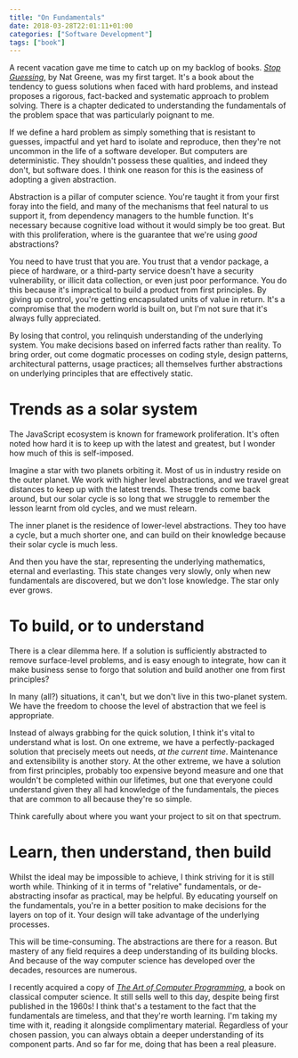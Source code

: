 ```yaml
---
title: "On Fundamentals"
date: 2018-03-28T22:01:11+01:00
categories: ["Software Development"]
tags: ["book"]
---
```


A recent vacation gave me time to catch up on my backlog of books. [_Stop
Guessing_](http://www.stopguessingbook.com/), by Nat Greene, was my first
target.  It's a book about the tendency to guess solutions when faced with hard
problems, and instead proposes a rigorous, fact-backed and systematic approach
to problem solving. There is a chapter dedicated to understanding the
fundamentals of the problem space that was particularly poignant to me.

If we define a hard problem as simply something that is resistant to guesses,
impactful and yet hard to isolate and reproduce, then they're not uncommon in
the life of a software developer. But computers are deterministic. They
shouldn't possess these qualities, and indeed they don't, but software does. I
think one reason for this is the easiness of adopting a given abstraction.

Abstraction is a pillar of computer science. You're taught it from your first
foray into the field, and many of the mechanisms that feel natural to us support
it, from dependency managers to the humble function. It's necessary because
cognitive load without it would simply be too great. But with this
proliferation, where is the guarantee that we're using _good_ abstractions?

You need to have trust that you are. You trust that a vendor package, a piece of
hardware, or a third-party service doesn't have a security vulnerability, or
illicit data collection, or even just poor performance. You do this because it's
impractical to build a product from first principles.  By giving up control,
you're getting encapsulated units of value in return. It's a compromise that the
modern world is built on, but I'm not sure that it's always fully appreciated.

By losing that control, you relinquish understanding of the underlying system.
You make decisions based on inferred facts rather than reality. To bring order,
out come dogmatic processes on coding style, design patterns, architectural
patterns, usage practices; all themselves further abstractions on underlying
principles that are effectively static.

# Trends as a solar system

The JavaScript ecosystem is known for framework proliferation. It's often noted
how hard it is to keep up with the latest and greatest, but I wonder how much of
this is self-imposed.

Imagine a star with two planets orbiting it. Most of us in industry reside on
the outer planet. We work with higher level abstractions, and we travel great
distances to keep up with the latest trends.  These trends come back around, but
our solar cycle is so long that we struggle to remember the lesson learnt from
old cycles, and we must relearn.

The inner planet is the residence of lower-level abstractions. They too have a
cycle, but a much shorter one, and can build on their knowledge because their
solar cycle is much less.

And then you have the star, representing the underlying mathematics, eternal and
everlasting. This state changes very slowly, only when new fundamentals are
discovered, but we don't lose knowledge. The star only ever grows.

# To build, or to understand

There is a clear dilemma here. If a solution is sufficiently abstracted to
remove surface-level problems, and is easy enough to integrate, how can it make
business sense to forgo that solution and build another one from first
principles?

In many (all?) situations, it can't, but we don't live in this two-planet
system. We have the freedom to choose the level of abstraction that we feel is
appropriate.

Instead of always grabbing for the quick solution, I think it's vital to
understand what is lost. On one extreme, we have a perfectly-packaged solution
that precisely meets out needs, _at the current time_. Maintenance and
extensibility is another story. At the other extreme, we have a solution from
first principles, probably too expensive beyond measure and one that wouldn't be
completed within our lifetimes, but one that everyone could understand given
they all had knowledge of the fundamentals, the pieces that are common to all
because they're so simple.

Think carefully about where you want your project to sit on that spectrum.

# Learn, then understand, then build

Whilst the ideal may be impossible to achieve, I think striving for it is still
worth while. Thinking of it in terms of "relative" fundamentals, or
de-abstracting insofar as practical, may be helpful. By educating yourself on
the fundamentals, you're in a better position to make decisions for the layers
on top of it. Your design will take advantage of the underlying processes.

This will be time-consuming. The abstractions are there for a reason. But
mastery of any field requires a deep understanding of its building blocks. And
because of the way computer science has developed over the decades, resources
are numerous.

I recently acquired a copy of [_The Art of Computer
Programming_](https://www-cs-faculty.stanford.edu/~knuth/taocp.html), a book on
classical computer science. It still sells well to this day, despite being first
published in the 1960s! I think that's a testament to the fact that the
fundamentals are timeless, and that they're worth learning. I'm taking my time
with it, reading it alongside complimentary material. Regardless of your chosen
passion, you can always obtain a deeper understanding of its component parts.
And so far for me, doing that has been a real pleasure.
